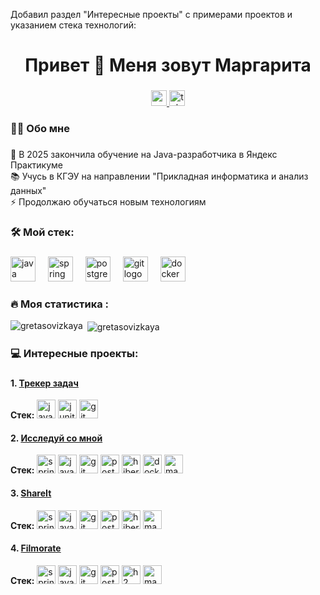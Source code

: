 Добавил раздел "Интересные проекты" с примерами проектов и указанием стека технологий:

<h1 align="center">Привет 👋 Меня зовут Маргарита</h1>

###

<div align="center">
  <a href="desgreta14@gmail.com" target="_blank">
    <img src="https://img.shields.io/static/v1?message=Gmail&logo=gmail&label=&color=D14836&logoColor=white&labelColor=&style=for-the-badge" height="25" alt="gmail logo"  />
  </a>
  <a href="[@desyatkina_m](https://t.me/desyatkina_m)" target="_blank">
    <img src="https://img.shields.io/static/v1?message=Telegram&logo=telegram&label=&color=2CA5E0&logoColor=white&labelColor=&style=for-the-badge" height="25" alt="telegram logo"  />
  </a>
</div>

###

<h3 align="left">👩‍💻  Обо мне</h3>

###

<p align="left">🔭 В 2025 закончила обучение на Java-разработчика в Яндекс Практикуме<br>📚 Учусь в КГЭУ на направлении "Прикладная информатика и анализ данных"<br>⚡ Продолжаю обучаться новым технологиям</p>

###

<h3 align="left">🛠 Мой стек:</h3>

###

<div align="left">
  <img src="https://cdn.jsdelivr.net/gh/devicons/devicon/icons/java/java-original-wordmark.svg" height="40" alt="java logo"  />
  <img width="12" />
  <img src="https://cdn.jsdelivr.net/gh/devicons/devicon/icons/spring/spring-original-wordmark.svg" height="40" alt="spring logo"  />
  <img width="12" />
  <img src="https://cdn.jsdelivr.net/gh/devicons/devicon/icons/postgresql/postgresql-original-wordmark.svg" height="40" alt="postgresql logo"  />
  <img width="12" />
  <img src="https://cdn.jsdelivr.net/gh/devicons/devicon/icons/git/git-original-wordmark.svg" height="40" alt="git logo"  />
  <img width="12" />
  <img src="https://cdn.jsdelivr.net/gh/devicons/devicon/icons/docker/docker-plain-wordmark.svg" height="40" alt="docker logo"  />
</div>

###

<h3 align="left">🔥   Моя статистика :</h3>

<p><img align="left" src="https://github-readme-stats.vercel.app/api/top-langs?username=gretasovizkaya&show_icons=true&locale=en&layout=compact" alt="gretasovizkaya" /></p>

<p>&nbsp;<img align="center" src="https://github-readme-stats.vercel.app/api?username=gretasovizkaya&show_icons=true&locale=en" alt="gretasovizkaya" /></p>

###

<h3 align="left">💻 Интересные проекты:</h3>

###

#### 1. [Трекер задач](https://github.com/GretaSovizkaya/TaskManager)
**Стек:** 
<img src="https://cdn.jsdelivr.net/gh/devicons/devicon/icons/java/java-original-wordmark.svg" height="30" alt="java logo" />
<img src="https://cdn.jsdelivr.net/gh/devicons/devicon/icons/junit/junit-plain-wordmark.svg" height="30" alt="junit logo" />
<img src="https://cdn.jsdelivr.net/gh/devicons/devicon/icons/git/git-original-wordmark.svg" height="30" alt="git logo" />

#### 2. [Исследуй со мной](https://github.com/GretaSovizkaya/explore-with-me) 
**Стек:** 
<img src="https://cdn.jsdelivr.net/gh/devicons/devicon/icons/spring/spring-original-wordmark.svg" height="30" alt="spring logo" />
<img src="https://cdn.jsdelivr.net/gh/devicons/devicon/icons/java/java-original-wordmark.svg" height="30" alt="java logo" />
<img src="https://cdn.jsdelivr.net/gh/devicons/devicon/icons/git/git-original-wordmark.svg" height="30" alt="git logo" />
<img src="https://cdn.jsdelivr.net/gh/devicons/devicon/icons/postgresql/postgresql-original-wordmark.svg" height="30" alt="postgresql logo" />
<img src="https://cdn.jsdelivr.net/gh/devicons/devicon/icons/hibernate/hibernate-original-wordmark.svg" height="30" alt="hibernate logo" />
<img src="https://cdn.jsdelivr.net/gh/devicons/devicon/icons/docker/docker-plain-wordmark.svg" height="30" alt="docker logo" />
<img src="https://cdn.jsdelivr.net/gh/devicons/devicon/icons/maven/maven-plain-wordmark.svg" height="30" alt="maven logo" />

#### 3. [ShareIt](https://github.com/GretaSovizkaya/shareIt)
**Стек:** 
<img src="https://cdn.jsdelivr.net/gh/devicons/devicon/icons/spring/spring-original-wordmark.svg" height="30" alt="spring logo" />
<img src="https://cdn.jsdelivr.net/gh/devicons/devicon/icons/java/java-original-wordmark.svg" height="30" alt="java logo" />
<img src="https://cdn.jsdelivr.net/gh/devicons/devicon/icons/git/git-original-wordmark.svg" height="30" alt="git logo" />
<img src="https://cdn.jsdelivr.net/gh/devicons/devicon/icons/postgresql/postgresql-original-wordmark.svg" height="30" alt="postgresql logo" />
<img src="https://cdn.jsdelivr.net/gh/devicons/devicon/icons/hibernate/hibernate-original-wordmark.svg" height="30" alt="hibernate logo" />
<img src="https://cdn.jsdelivr.net/gh/devicons/devicon/icons/maven/maven-plain-wordmark.svg" height="30" alt="maven logo" />

#### 4. [Filmorate](https://github.com/GretaSovizkaya/filmorate)
**Стек:** 
<img src="https://cdn.jsdelivr.net/gh/devicons/devicon/icons/spring/spring-original-wordmark.svg" height="30" alt="spring logo" />
<img src="https://cdn.jsdelivr.net/gh/devicons/devicon/icons/java/java-original-wordmark.svg" height="30" alt="java logo" />
<img src="https://cdn.jsdelivr.net/gh/devicons/devicon/icons/git/git-original-wordmark.svg" height="30" alt="git logo" />
<img src="https://cdn.jsdelivr.net/gh/devicons/devicon/icons/postgresql/postgresql-original-wordmark.svg" height="30" alt="postgresql logo" />
<img src="https://cdn.jsdelivr.net/gh/devicons/devicon/icons/h2/h2-original-wordmark.svg" height="30" alt="h2 logo" />
<img src="https://cdn.jsdelivr.net/gh/devicons/devicon/icons/maven/maven-plain-wordmark.svg" height="30" alt="maven logo" />

###
